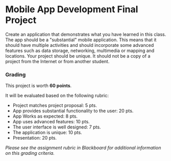# Mobile App Development Final Project

Create an application that demonstrates what you have learned in this class.  The app  should be a "substantial" mobile application.  This means that it should have multiple activities and should incorporate some advanced features such as data storage,  networking, multimedia or mapping and locations.  Your project should be unique.  It should not be a copy of a project from the Internet or from another student.  

### Grading
This project is worth **60 points**.

It will be evaluated based on the following rubric:
- Project matches project proposal: 5 pts.
- App provides substantial functionality to the user: 20 pts.
- App Works as expected: 8 pts.
- App uses advanced features: 10 pts.
- The user interface is well designed: 7 pts.
- The application is unique: 10 pts.
- Presentation: 20 pts.

*Please see the assignment rubric in Blackboard for additional  information on this grading criteria.*
